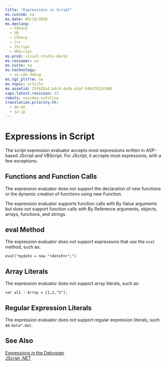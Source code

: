 ```yaml
---
title: "Expressions in Script"
ms.custom: na
ms.date: 09/19/2016
ms.devlang: 
  - FSharp
  - VB
  - CSharp
  - C++
  - JScript
  - VBScript
ms.prod: visual-studio-dev14
ms.reviewer: na
ms.suite: na
ms.technology: 
  - vs-ide-debug
ms.tgt_pltfrm: na
ms.topic: article
ms.assetid: 25f628a1-b4c8-4e9a-a3af-69637022c988
caps.latest.revision: 22
robots: noindex,nofollow
translation.priority.ht: 
  - de-de
  - ja-jp
---
```

# Expressions in Script
The script expression evaluator accepts most expressions written in ASP-based JScript and VBScript. For JScript, it accepts most expressions, with a few exceptions:  
  
## Functions and Function Calls  
 The expression evaluator does not support the declaration of new functions or the dynamic creation of functions using new Function.  
  
 The expression evaluator supports function calls with By Value arguments but does not support function calls with By Reference arguments, objects, arrays, functions, and strings.  
  
## eval Method  
 The expression evaluator does not support expressions that use the `eval` method, such as:  
  
 `eval("mydate = new "+dateFn+";")`  
  
## Array Literals  
 The expression evaluator does not support array literals, such as:  
  
 `var al1 : Array = [1,2,"3"];`  
  
## Regular Expression Literals  
 The expression evaluator does not support regular expression literals, such as `data*.dat`.  
  
## See Also  
 [Expressions in the Debugger](../vs140/Expressions-in-the-Debugger.md)   
 [JScript .NET](assetId:///c7e636ee-c10f-45b1-85ec-fe2daca30bf5)